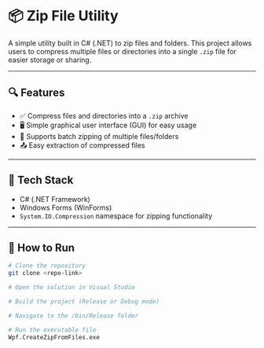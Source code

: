 # 📦 Zip File Utility

A simple utility built in C# (.NET) to zip files and folders. This project allows users to compress multiple files or directories into a single `.zip` file for easier storage or sharing.

---

## 🔍 Features

- ✅ Compress files and directories into a `.zip` archive
- 🖥️ Simple graphical user interface (GUI) for easy usage
- 📂 Supports batch zipping of multiple files/folders
- 📤 Easy extraction of compressed files

---

## 🧰 Tech Stack

- C# (.NET Framework)
- Windows Forms (WinForms)
- `System.IO.Compression` namespace for zipping functionality

---

## 🚀 How to Run

```bash
# Clone the repository
git clone <repo-link>

# Open the solution in Visual Studio

# Build the project (Release or Debug mode)

# Navigate to the /bin/Release folder

# Run the executable file
Wpf.CreateZipFromFiles.exe
